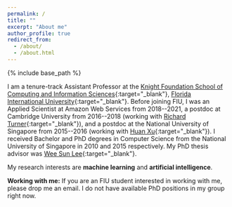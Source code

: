 ```yaml
---
permalink: /
title: ""
excerpt: "About me"
author_profile: true
redirect_from: 
  - /about/
  - /about.html
---
```


{% include base_path %}

I am a tenure-track Assistant Professor at the [Knight Foundation School of Computing and Information Sciences](https://www.cis.fiu.edu/){:target="_blank"}, [Florida International University](https://www.fiu.edu/){:target="_blank"}. Before joining FIU, I was an Applied Scientist at Amazon Web Services from 2018--2021, a postdoc at Cambridge University from 2016--2018 (working with [Richard Turner](http://cbl.eng.cam.ac.uk/Public/Turner/Turner){:target="_blank"}), and a postdoc at the National University of Singapore from 2015--2016 (working with [Huan Xu](https://scholar.google.com/citations?user=7vLwm84AAAAJ&hl=en){:target="_blank"}). I received Bachelor and PhD degrees in Computer Science from the National University of Singapore in 2010 and 2015 respectively. My PhD thesis advisor was [Wee Sun Lee](https://www.comp.nus.edu.sg/~leews/){:target="_blank"}.

My research interests are **machine learning** and **artificial intelligence**.

**Working with me:** If you are an FIU student interested in working with me, please drop me an email. I do not have available PhD positions in my group right now.

<!---
### Latest News

- (Aug 2021) I will serve as a Senior Program Committee Member for [AAAI-22](https://aaai.org/Conferences/AAAI-22/){:target="_blank"}.
- (Aug 2021) I have joined the [Knight Foundation School of Computing and Information Sciences](https://www.cis.fiu.edu/){:target="_blank"}, [Florida International University](https://www.fiu.edu/){:target="_blank"} as a tenure-track assistant professor.
- (May 2021) [New paper](https://www.amazon.science/publications/multimodal-machine-learning-for-credit-modeling){:target="_blank"} on ML for finance accepted to DDS-BDAF 2021.
- (Nov 2020) [New patent](https://patentimages.storage.googleapis.com/a9/b5/67/1feb04d8e27eeb/US10839245.pdf){:target="_blank"} issued.
- (Jul 2020) [LEEP paper](http://proceedings.mlr.press/v119/nguyen20b.html){:target="_blank"} on transferability published at ICML 2020.
-->
